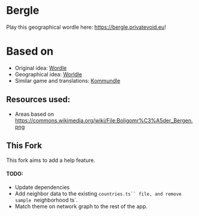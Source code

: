 # Bergle

Play this geographical wordle here: https://bergle.privatevoid.eu!

# Based on
* Original idea:  [Wordle](https://www.nytimes.com/games/wordle/index.html)
* Geographical idea: [Worldle](https://worldle.teuteuf.fr/)
* Similar game and translations: [Kommundle](https://kommundle.no/)

## Resources used:
- Areas based on https://commons.wikimedia.org/wiki/File:Boligomr%C3%A5der_Bergen.png


## This Fork 
This fork aims to add a help feature.

#### TODO:
* Update dependencies 
* Add neighbor data to the existing `countries.ts`` file, and remove sample `neighborhood ts`. 
* Match theme on network graph to the rest of the app.